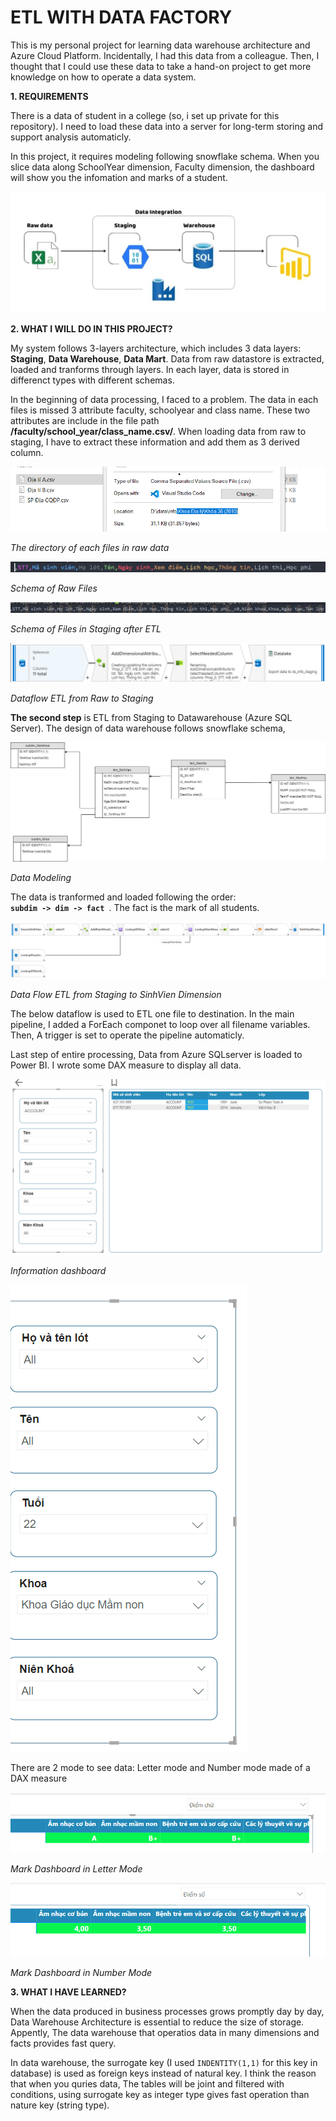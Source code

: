 # ETL WITH DATA FACTORY

This is my personal project for learning data warehouse architecture and Azure Cloud Platform. Incidentally, I had this data from a colleague. Then, I thought that I could use these data to take a hand-on project to get more knowledge on how to operate a data system.

**1. REQUIREMENTS**

There is a data of student in a college (so, i set up private for this repository). I need to load these data into a server for long-term storing and support analysis automaticly.

In this project, it requires modeling following snowflake schema. When you slice data along SchoolYear dimension, Faculty dimension, the dashboard will show you the infomation and marks of a student.

<img title="a title" alt="Alt text" src="/images/Data Processing.png">


**2. WHAT I WILL DO IN THIS PROJECT?**

My system follows 3-layers architecture, which includes 3 data layers: **Staging**, **Data Warehouse**, **Data Mart**. Data from raw datastore is extracted, loaded and tranforms through layers. In each layer, data is stored in differenct types with different schemas.

In the beginning of data processing, I faced to a problem. The data in each files is missed 3 attribute faculty, schoolyear and class name. These two attributes are include in the file path **/faculty/school_year/class_name.csv/**. When loading data from raw to staging, I have to extract these information and add them as 3 derived column. 

<img title="adf" alt="Alt text" src="/images/Raw Data Directory.png">

<p>
        <em style="text-align: center;">The directory of each files in raw data</em>
</p>

<img title="adf" alt="Alt text" src="/images/Schema in raw.png">

<p>
        <em style="text-align: center;">Schema of Raw Files</em>
</p>

<img title="adf" alt="Alt text" src="/images/Schema in Datalaek.png">

<p>
        <em style="text-align: center;">Schema of Files in Staging after ETL</em>
</p>

<img title="adf" alt="Alt text" src="/images/Dataflow_Raw_to_Staging.png">

<p>
        <em style="text-align: center;">Dataflow ETL from Raw to Staging</em>
</p>

**The second step** is ETL from Staging to Datawarehouse (Azure SQL Server). The design of data warehouse follows snowflake schema,

<img title="adf" alt="Alt text" src="/images/DW diagram.jpg">
<p>
        <em style="text-align: center;">Data Modeling</em>
</p>

The data is tranformed and loaded following the order: **<code> subdim -> dim -> fact </code>**. The fact is the mark of all students.

<img title="adf" alt="Alt text" src="/images/Data Flow ETL from Staging to dim_sinhvien.png">
<p>
        <em style="text-align: center;">Data Flow ETL from Staging to SinhVien Dimension</em>
</p>

The below dataflow is used to ETL one file to destination. In the main pipeline, I added a ForEach componet to loop over all filename variables. Then, A trigger is set to operate the pipeline automaticly. 

Last step of entire processing, Data from Azure SQLserver is loaded to Power BI. I wrote some DAX measure to display all data.

<img title="adf" alt="Alt text" src="/images/Dashboard for Information.png">
<p>
        <em style="text-align: center;">Information dashboard</em>
</p>

<img title="adf" alt="Alt text" src="/images/Slicers.png">


There are 2 mode to see data: Letter mode and Number mode made of a DAX measure

<img title="adf" alt="Alt text" src="/images/Letter Mark.png">
<p>
        <em style="text-align: center;">Mark Dashboard in Letter Mode</em>
</p>

<img title="adf" alt="Alt text" src="/images/Number Mark.png">
<p>
        <em style="text-align: center;">Mark Dashboard in Number Mode</em>
</p>

**3. WHAT I HAVE LEARNED?**

When the data produced in business processes grows promptly day by day, Data Warehouse Architecture is essential to reduce the size of storage. Appently, The data warehouse that operatios data in many dimensions and facts provides fast query.

In data warehouse, the surrogate key (I used <code>INDENTITY(1,1)</code> for this key in database) is used as foreign keys instead of natural key. I think the reason that when you quries data, The tables will be joint and filtered with conditions, using surrogate key as integer type gives fast operation than nature key (string type). 












